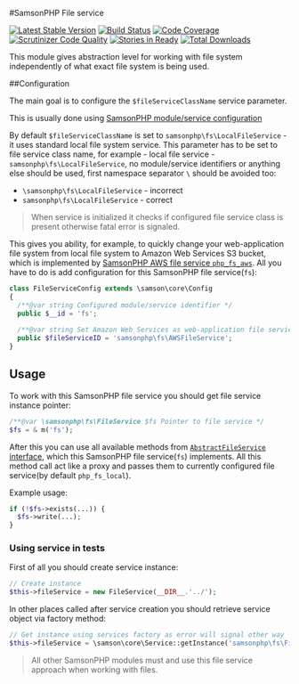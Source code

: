 #SamsonPHP File service 

[![Latest Stable Version](https://poser.pugx.org/samsonphp/fs/v/stable.svg)](https://packagist.org/packages/samsonphp/fs) 
[![Build Status](https://travis-ci.org/SamsonPHP/fs.svg?branch=master)](https://travis-ci.org/SamsonPHP/fs)
[![Code Coverage](https://scrutinizer-ci.com/g/samsonphp/fs/badges/coverage.png?b=master)](https://scrutinizer-ci.com/g/samsonphp/fs/?branch=master)
[![Scrutinizer Code Quality](https://scrutinizer-ci.com/g/samsonphp/fs/badges/quality-score.png?b=master)](https://scrutinizer-ci.com/g/samsonphp/fs/?branch=master)
[![Stories in Ready](https://badge.waffle.io/samsonphp/fs.png?label=ready&title=Ready)](https://waffle.io/samsonphp/fs) 
[![Total Downloads](https://poser.pugx.org/samsonphp/fs/downloads.svg)](https://packagist.org/packages/samsonphp/fs)

This module gives abstraction level for working with file system independently
of what exact file system is being used.

##Configuration  

The main goal is to configure the ```$fileServiceClassName```
service parameter. 

This is usually done using [SamsonPHP module/service configuration](https://github.com/samsonos/php_core/wiki/0.3-Configurating)

By default ```$fileServiceClassName``` is set to ```samsonphp\fs\LocalFileService``` - it uses standard local file
system service. This parameter has to be set to file service class name, for example - local file service - ```samsonphp\fs\LocalFileService```, no module/service identifiers or anything else should be used,
 first namespace separator ```\``` should be avoided too:
  * ```\samsonphp\fs\LocalFileService``` - incorrect
  * ```samsonphp\fs\LocalFileService``` - correct
  
> When service is initialized it checks if configured file service class is present otherwise fatal error is signaled.

This gives you ability, for example, to quickly change your web-application file system from local file system to Amazon Web Services S3 bucket, which is implemented by [SamsonPHP AWS file service ```php_fs_aws```](http://github.com/samsonphp/fs_aws). All you have to do is add configuration for this SamsonPHP file service(```fs```):
```php
class FileServiceConfig extends \samson\core\Config 
{
  /**@var string Configured module/service identifier */
  public $__id = 'fs';
  
  /**@var string Set Amazon Web Services as web-application file service using its identifier */
  public $fileServiceID = 'samsonphp\fs\AWSFileService';
}
```

## Usage

To work with this SamsonPHP file service you should get file service instance pointer:
```php
/**@var \samsonphp\fs\FileService $fs Pointer to file service */
$fs = & m('fs');
```
After this you can use all available methods from [```AbstractFileService``` interface](https://github.com/samsonos/php_fs/blob/master/src/IFileSystem.php), which this SamsonPHP file service(```fs```) implements. 
All this method call act like a proxy and passes them to currently configured file service(by default ```php_fs_local```).

Example usage:
```php
if (!$fs->exists(...)) {
  $fs->write(...);
}
```

### Using service in tests
First of all you should create service instance:
```php
// Create instance
$this->fileService = new FileService(__DIR__.'../');
```
In other places called after service creation you should retrieve service object via factory method:
```php
// Get instance using services factory as error will signal other way
$this->fileService = \samson\core\Service::getInstance('samsonphp\fs\FileService');
```

> All other SamsonPHP modules must and use this file service approach when working with files.

